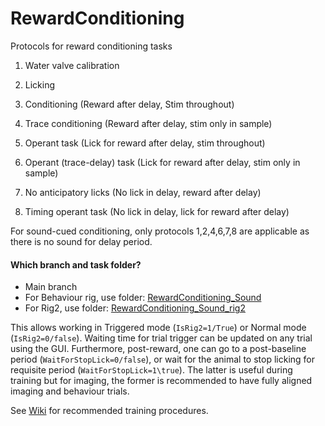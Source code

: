# RewardConditioning
Protocols for reward conditioning tasks

1. Water valve calibration
2. Licking

3. Conditioning (Reward after delay, Stim throughout)
4. Trace conditioning (Reward after delay, stim only in sample)

5. Operant task (Lick for reward after delay, stim throughout)
6. Operant (trace-delay) task (Lick for reward after delay, stim only in sample)

7. No anticipatory licks (No lick in delay, reward after delay)
8. Timing operant task (No lick in delay, lick for reward after delay)


For sound-cued conditioning, only protocols 1,2,4,6,7,8 are applicable as there is no sound for delay period.

#### Which branch and task folder?
- Main branch 
- For Behaviour rig, use folder: [RewardConditioning_Sound](https://github.com/SilverLabUCL/RewardConditioning/tree/main/RewardConditioning_Sound)
- For Rig2, use folder: [RewardConditioning_Sound_rig2](https://github.com/SilverLabUCL/RewardConditioning/tree/main/RewardConditioning_Sound_rig2)

This allows working in Triggered mode (`IsRig2=1/True`) or Normal mode (`IsRig2=0/false`). Waiting time for trial trigger can be updated on any trial using the GUI. Furthermore, post-reward, one can go to a post-baseline period (`WaitForStopLick=0/false`), or wait for the animal to stop licking for requisite period (`WaitForStopLick=1\true`). The latter is useful during training but for imaging, the former is recommended to have fully aligned imaging and behaviour trials.

See [Wiki](https://github.com/SilverLabUCL/RewardConditioning/wiki/Training-on-Reward-Based-Conditioning) for recommended training procedures.
